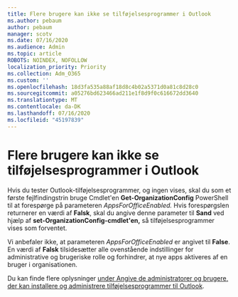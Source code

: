 ```yaml
---
title: Flere brugere kan ikke se tilføjelsesprogrammer i Outlook
ms.author: pebaum
author: pebaum
manager: scotv
ms.date: 07/16/2020
ms.audience: Admin
ms.topic: article
ROBOTS: NOINDEX, NOFOLLOW
localization_priority: Priority
ms.collection: Adm_O365
ms.custom: ''
ms.openlocfilehash: 18d3fa535a88af18d8c4b02a5371d0a81c8d28c0
ms.sourcegitcommit: a05276bd623466ad211e1f8d9f0c616672dd3640
ms.translationtype: MT
ms.contentlocale: da-DK
ms.lasthandoff: 07/16/2020
ms.locfileid: "45197839"
---
```

# <a name="multiple-users-not-seeing-add-ins-in-outlook"></a>Flere brugere kan ikke se tilføjelsesprogrammer i Outlook

Hvis du tester Outlook-tilføjelsesprogrammer, og ingen vises, skal du som et første fejlfindingstrin bruge Cmdlet'en **Get-OrganizationConfig** PowerShell til at forespørge på parameteren _AppsForOfficeEnabled._ Hvis forespørgslen returnerer en værdi af **Falsk**, skal du angive denne parameter til **Sand** ved hjælp af **set-OrganizationConfig-cmdlet'en,** så tilføjelsesprogrammer vises som forventet.

Vi anbefaler ikke, at parameteren _AppsForOfficeEnabled_ er angivet til **False**. En værdi af **Falsk** tilsidesætter alle ovenstående indstillinger for administrative og brugeriske rolle og forhindrer, at nye apps aktiveres af en bruger i organisationen.

Du kan finde flere oplysninger [under Angive de administratorer og brugere, der kan installere og administrere tilføjelsesprogrammer til Outlook](https://docs.microsoft.com/exchange/clients-and-mobile-in-exchange-online/add-ins-for-outlook/specify-who-can-install-and-manage-add-ins#user-roles).